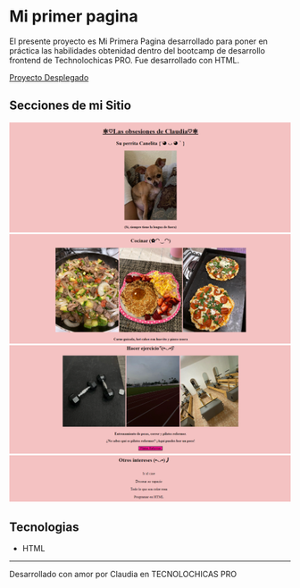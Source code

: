 # Mi primer pagina

El presente proyecto es Mi Primera Pagina desarrollado para poner en práctica las habilidades obtenidad dentro del bootcamp de desarrollo frontend de Technolochicas PRO.
Fue desarrollado con HTML.


[Proyecto Desplegado](https://primera-pagina-umber.vercel.app/)

## Secciones de mi Sitio
![Seccion 1](seccion1.png)
![Seccion 2](seccion2.png)
![Seccion 3](seccion3.png)
![Seccion 4](seccion4.png)


## Tecnologias 
* HTML

---
Desarrollado con amor por Claudia en TECNOLOCHICAS PRO
